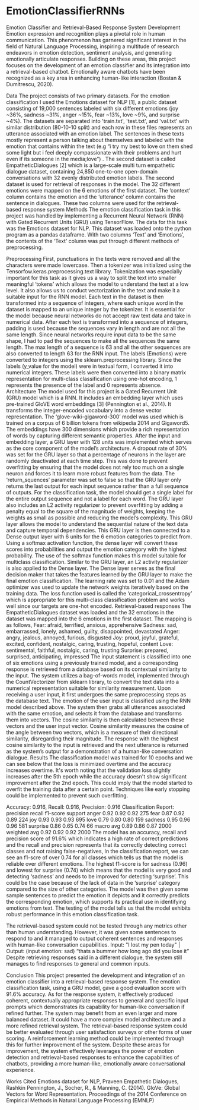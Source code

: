 # EmotionClassifierRNNs
Emotion Classifier and Retrieval-Based Response System Development
Emotion expression and recognition plays a pivotal role in human communication. This phenomenon has garnered significant interest in the field of Natural Language Processing, inspiring a multitude of research endeavors in emotion detection, sentiment analysis, and generating emotionally articulate responses. Building on these areas, this project focuses on the development of an emotion classifier and its integration into a retrieval-based chatbot. Emotionally aware chatbots have been recognized as a key area in enhancing human-like interaction (Bostan & Dumitrescu, 2020).

Data
The project consists of two primary datasets. For the emotion classification I used the Emotions dataset for NLP [1], a public dataset consisting of 19,000 sentences labeled with six different emotions (joy ~36%, sadness ~31%, anger ~15%, fear ~13%, love ~9%, and surprise ~4%). The datasets are separated into 'train.txt', 'test.txt', and 'val.txt' with similar distribution (80-10-10 split) and each row in these files represents an utterance associated with an emotion label. The sentences in these texts mostly represent a person talking about themselves and labeled with the emotion that contains within the text (e.g “i try my best to love on them shed some light but i feel deeply compassionate with their problems and hurt even if its someone in the media;love”) . The second dataset is called EmpatheticDialogues [2] which is a large-scale multi turn empathetic dialogue dataset, containing 24,850 one-to-one open-domain conversations with 32 evenly distributed emotion labels. The second dataset is used for retrieval of responses in the model. The 32 different emotions were mapped on the 6 emotions of the first dataset. The ‘context’ column contains the emotion and the ‘utterance’ column contains the sentence in dialogues. These two columns were used for the retrieval-based response system
Methods
The emotion classification task in this project was handled by implementing a Recurrent Neural Network (RNN) with Gated Recurrent Units (GRU) using TensorFlow. The data for this task was the Emotions dataset for NLP. This dataset was loaded onto the python program as a pandas dataframe. With two columns ‘Text’ and ‘Emotions’, the contents of the ‘Text’ column was put through different methods of preprocessing.

Preprocessing
First, punctuations in the texts were removed and all the characters were made lowercase. Then a tokenizer was initialized using the Tensorfow.keras.preprocessing.text library. Tokenization was especially important for this task as it gives us a way to split the text into smaller meaningful ‘tokens’ which allows the model to understand the text at a low level. It also allows us to conduct vectorization in the text and make it a suitable input for the RNN model. Each text in the dataset is then transformed into a sequence of integers, where each unique word in the dataset is mapped to an unique integer by the tokenizer. It is essential for the model because neural networks do not accept raw text data and take in numerical data. After each text is transformed into a sequence of integers, padding is used because the sequences vary in length and are not all the same length. Since neural networks require input data to be the same shape, I had to pad the sequences to make all the sequences the same length. The max length of a sequence is 63 and all the other sequences are also converted to length 63 for the RNN input. The labels (Emotions) were converted to integers using the sklearn.preprocessing library. Since the labels (y_value for the model) were in textual form, I converted it into numerical integers. These labels were then converted into a binary matrix representation for multi-class classification using one-hot encoding, 1 represents the presence of the label and 0 represents absence.
Architecture
The model used for this project is a Gated Recurrent Unit (GRU) model which is a RNN. It includes an embedding layer which uses pre-trained GloVE word embeddings [3] (Pennington et al., 2014). It transforms the integer-encoded vocabulary into a dense vector representation. The ‘glove-wiki-gigaword-300’ model was used which is trained on a corpus of 6 billion tokens from wikipedia 2014 and Gigaword5. The embeddings have 300 dimensions which provide a rich representation of words by capturing different semantic properties. After the input and embedding layer, a GRU layer with 128 units was implemented which serves as the core component of the model’s architecture. A dropout rate of 30% was set for the GRU layer so that a percentage of neurons in the layer are randomly deactivated at each time step. This was done to prevent overfitting by ensuring that the model does not rely too much on a single neuron and forces it to learn more robust features from the data. The ‘return_squences’ parameter was set to false so that the GRU layer only returns the last output for each input sequence rather than a full sequence of outputs. For the classification task, the model should get a single label for the entire output sequence and not a label for each word. The GRU layer also includes an L2 activity regularizer to prevent overfitting by adding a penalty equal to the square of the magnitude of weights, keeping the weights as small as possible and reducing the model’s complexity. This GRU layer allows the model to understand the sequential nature of the text data and capture temporal dependencies. This GRU layer is then connected to a Dense output layer with 6 units for the 6 emotion categories to predict from. Using a softmax activation function, the dense layer will convert these scores into probabilities and output the emotion category with the highest probability. The use of the softmax function makes this model suitable for multiclass classification. Similar to the GRU layer, an L2 activity regularizer is also applied to the Dense layer. The Dense layer serves as the final decision maker that takes the features learned by the GRU layer to make the final emotion classification. The learning rate was set to 0.01 and the Adam optimizer was used to update the network weights iteratively based on the training data. The loss function used is called the ‘categorical_crossentropy’ which is appropriate for this multi-class classification problem and works well since our targets are one-hot encoded.
Retrieval-based responses
The EmpatheticDialogues dataset was loaded and the 32 emotions in the dataset was mapped into the 6 emotions in the first dataset. The mapping is as follows, 
Fear: afraid, terrified, anxious, apprehensive
Sadness: sad, embarrassed, lonely, ashamed, guilty, disappointed, devastated
Anger: angry, jealous, annoyed, furious, disgusted
Joy: proud, joyful, grateful, excited, confident, nostalgic, caring, trusting, hopeful, content
Love: sentimental, faithful, nostalgic, caring, trusting
Surprise: prepared, surprised, anticipating, impressed
The input statement is classified into one of six emotions using a previously trained model, and a corresponding response is retrieved from a database based on its contextual similarity to the input. The system utilizes a bag-of-words model, implemented through the CountVectorizer from sklearn library, to convert the text data into a numerical representation suitable for similarity measurement. Upon receiving a user input, it first undergoes the same preprocessing steps as the database text. The emotion of the user input is classified using the RNN model described above. The system then grabs all utterances associated with the same emotion, and selects it from the database and transforms them into vectors. The cosine similarity is then calculated between these vectors and the user input vector. Cosine similarity measures the cosine of the angle between two vectors, which is a measure of their directional similarity, disregarding their magnitude. The response with the highest cosine similarity to the input is retrieved and the next utterance is returned as the system’s output for a demonstration of a human-like conversation dialogue.
Results
The classification model was trained for 10 epochs and we can see below that the loss is minimized overtime and the accuracy increases overtime. It's worth noting that the validation loss slightly increases after the 5th epoch while the accuracy doesn't show significant improvement after the 2nd epoch. This could imply that the model started to overfit the training data after a certain point. Techniques like early stopping could be implemented to prevent such overfitting.


Accuracy: 0.916, Recall: 0.916, Precision: 0.916
Classification Report:
              precision    recall  f1-score   support
       anger       0.92      0.92      0.92       275
        fear       0.87      0.92      0.89       224
         joy       0.93      0.93      0.93       695
        love       0.79      0.80      0.80       159
     sadness       0.95      0.96      0.96       581
    surprise       0.86      0.65      0.74        66
   macro avg       0.89      0.86      0.87      2000
weighted avg       0.92      0.92      0.92      2000
The model has an accuracy, recall and precision score of 91.6% which indicates a high rate of correct predictions and the recall and precision represents that its correctly detecting correct classes and not raising false-negatives, In the classification report, we can see an f1-scre of over 0.74 for all classes which tells us that the model is reliable over different emotions. The highest f1-score is for sadness (0.96) and lowest for surprise (0.74) which means that the model is very good and detecting ‘sadness’ and needs to be improved for detecting ‘surprise’. This could be the case because of the lack of data in the ‘surprise’ category compared to the size of other categories. The model was then given some sample sentences to predict the emotion it depicts and it correctly predicts the corresponding emotion, which supports its practical use in identifying emotions from text. The testing of the model tells us that the model exhibits robust performance in this emotion classification task.

The retrieval-based system could not be tested through any metrics other than human understanding. However, it was given some sentences to respond to and it managed to output coherent sentences and responses with human-like conversation capabilities.
Input: "I lost my pen today" | Output: (input emotion: sad) “thats a bummer how long ago did you lose it”
Despite retrieving responses said in a different dialogue, the system still manages to find responses to general and common inputs.

Conclusion
This project presented the development and integration of an emotion classifier into a retrieval-based response system. The emotion classification task, using a GRU model, gave a good evaluation score with 91.6% accuracy. As for the response system, it effectively produced coherent, contextually appropriate responses to general and specific input prompts which demonstrates its capability for human-like conversation if refined further. The system may benefit from an even larger and more balanced dataset. It could have a more complex model architecture and a more refined retrieval system. The retrieval-based response system could be better evaluated through user satisfaction surveys or other forms of user scoring. A reinforcement learning method could be implemented through this for further improvement of the system. Despite these areas for improvement, the system effectively leverages the power of emotion detection and retrieval-based responses to enhance the capabilities of chatbots, providing a more human-like, emotionally aware conversational experience.

Works Cited
Emotions dataset for NLP, Praveen
Empathetic Dialogues, Rashkin
Pennington, J., Socher, R., & Manning, C. (2014). GloVe: Global Vectors for Word Representation. Proceedings of the 2014 Conference on Empirical Methods in Natural Language Processing (EMNLP)
